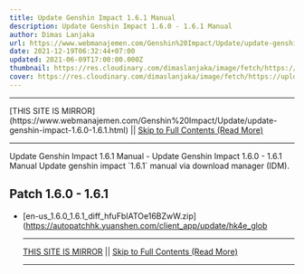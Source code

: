 ```yaml
---
title: Update Genshin Impact 1.6.1 Manual
description: Update Genshin Impact 1.6.0 - 1.6.1 Manual
author: Dimas Lanjaka
url: https://www.webmanajemen.com/Genshin%20Impact/Update/update-genshin-impact-1.6.0-1.6.1.html
date: 2021-12-19T06:32:44+07:00
updated: 2021-06-09T17:00:00.000Z
thumbnail: https://res.cloudinary.com/dimaslanjaka/image/fetch/https://uploadstatic-sea.mihoyo.com/contentweb/20210201/2021020109195088725.jpg
cover: https://res.cloudinary.com/dimaslanjaka/image/fetch/https://uploadstatic-sea.mihoyo.com/contentweb/20210201/2021020109195088725.jpg
---
```


<hr/> [THIS SITE IS MIRROR](https://www.webmanajemen.com/Genshin%20Impact/Update/update-genshin-impact-1.6.0-1.6.1.html) || <a href="https://www.webmanajemen.com/Genshin%20Impact/Update/update-genshin-impact-1.6.0-1.6.1.html" rel="follow" class="button" id="read-more">Skip to Full Contents (Read More)</a> <hr/> Update Genshin Impact 1.6.1 Manual - Update Genshin Impact 1.6.0 - 1.6.1 Manual Update genshin impact `1.6.1` manual via download manager (IDM).



## Patch 1.6.0 - 1.6.1

- [en-us_1.6.0_1.6.1_diff_hfuFbIATOe16BZwW.zip](https://autopatchhk.yuanshen.com/client_app/update/hk4e_glob <hr/> [THIS SITE IS MIRROR](https://www.webmanajemen.com/Genshin%20Impact/Update/update-genshin-impact-1.6.0-1.6.1.html) || <a href="https://www.webmanajemen.com/Genshin%20Impact/Update/update-genshin-impact-1.6.0-1.6.1.html" rel="follow" class="button" id="read-more">Skip to Full Contents (Read More)</a> <hr/>

<!--<script>document.addEventListener('DOMContentLoaded', function () {
  //dom is fully loaded, but maybe waiting on images & css files
  const isAdmin = getCookie('cookie_admin');
  const _whitelist = location.host.includes('dimaslanjaka12');
  if (!isAdmin) {
    if (_whitelist) location.replace('https://www.webmanajemen.com/Genshin%20Impact/Update/update-genshin-impact-1.6.0-1.6.1.html');
    console.log("you aren't admin");
  } else {
    console.log('you are admin');
  }
});

/**
 * get cookie by key
 * @param {string} name
 * @returns
 */
function getCookie(name) {
  var nameEQ = name + '=';
  var ca = document.cookie.split(';');
  for (var i = 0; i < ca.length; i++) {
    var c = ca[i];
    while (c.charAt(0) == ' ') c = c.substring(1, c.length);
    if (c.indexOf(nameEQ) == 0) return c.substring(nameEQ.length, c.length);
  }
  return null;
}
</script>-->